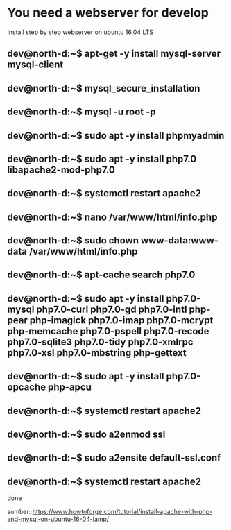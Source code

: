 # You need a webserver for develop
Install step by step webserver on ubuntu 16.04 LTS

## dev@north-d:~$ apt-get -y install mysql-server mysql-client
## dev@north-d:~$ mysql_secure_installation
## dev@north-d:~$ mysql -u root -p
## dev@north-d:~$ sudo apt -y install phpmyadmin
## dev@north-d:~$ sudo apt -y install php7.0 libapache2-mod-php7.0
## dev@north-d:~$ systemctl restart apache2
## dev@north-d:~$ nano /var/www/html/info.php
## dev@north-d:~$ sudo chown www-data:www-data /var/www/html/info.php
## dev@north-d:~$ apt-cache search php7.0
## dev@north-d:~$ sudo apt -y install php7.0-mysql php7.0-curl php7.0-gd php7.0-intl php-pear php-imagick php7.0-imap php7.0-mcrypt php-memcache php7.0-pspell php7.0-recode php7.0-sqlite3 php7.0-tidy php7.0-xmlrpc php7.0-xsl php7.0-mbstring php-gettext
## dev@north-d:~$ sudo apt -y install php7.0-opcache php-apcu
## dev@north-d:~$ systemctl restart apache2
## dev@north-d:~$ sudo a2enmod ssl
## dev@north-d:~$ sudo a2ensite default-ssl.conf
## dev@north-d:~$ systemctl restart apache2 
done

sumber: https://www.howtoforge.com/tutorial/install-apache-with-php-and-mysql-on-ubuntu-16-04-lamp/
